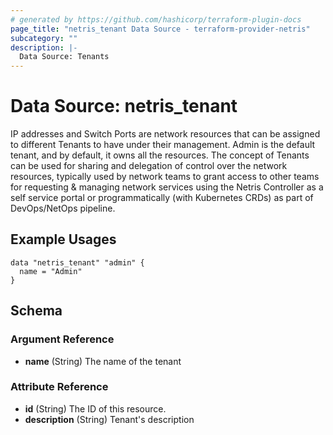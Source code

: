 ```yaml
---
# generated by https://github.com/hashicorp/terraform-plugin-docs
page_title: "netris_tenant Data Source - terraform-provider-netris"
subcategory: ""
description: |-
  Data Source: Tenants
---
```


# Data Source: netris_tenant

IP addresses and Switch Ports are network resources that can be assigned to different Tenants to have under their management. Admin is the default tenant, and by default, it owns all the resources. The concept of Tenants can be used for sharing and delegation of control over the network resources, typically used by network teams to grant access to other teams for requesting & managing network services using the Netris Controller as a self service portal or programmatically (with Kubernetes CRDs) as part of DevOps/NetOps pipeline.

## Example Usages

```hcl
data "netris_tenant" "admin" {
  name = "Admin"
}
```


<!-- schema generated by tfplugindocs -->
## Schema

### Argument Reference

- **name** (String) The name of the tenant

### Attribute Reference

- **id** (String) The ID of this resource.
- **description** (String) Tenant's description
